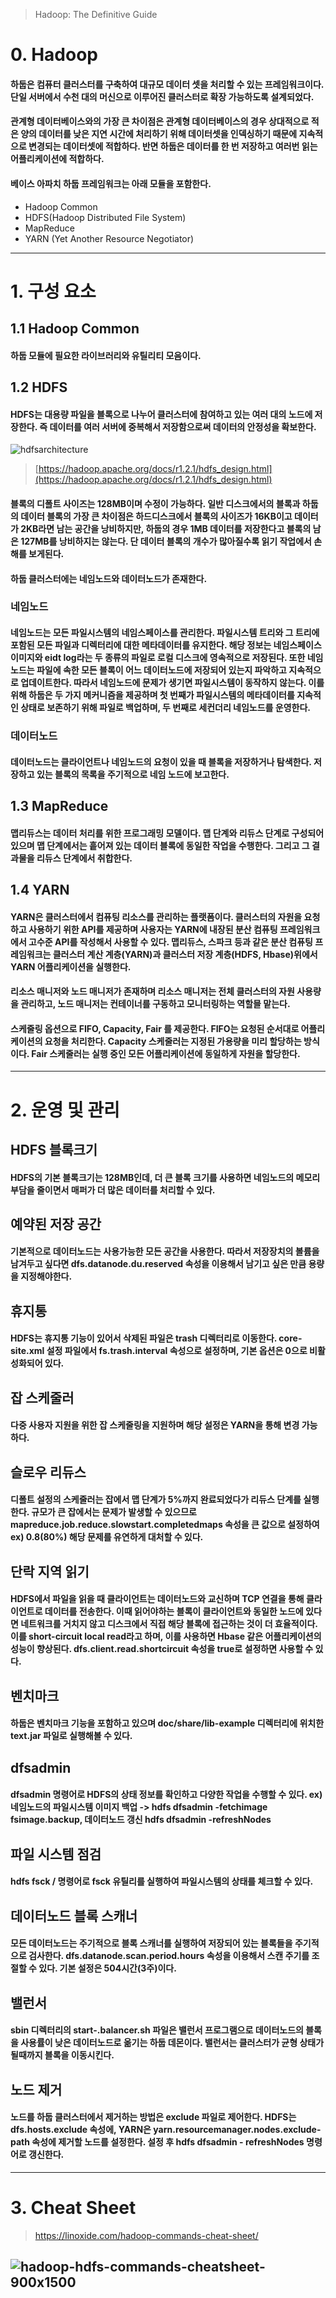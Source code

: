 > Hadoop: The Definitive Guide
# 0. Hadoop
#### 하둡은 컴퓨터 클러스터를 구축하여 대규모 데이터 셋을 처리할 수 있는 프레임워크이다. 단일 서버에서 수천 대의 머신으로 이루어진 클러스터로 확장 가능하도록 설계되었다.
#### 관계형 데이터베이스와의 가장 큰 차이점은 관계형 데이터베이스의 경우 상대적으로 적은 양의 데이터를 낮은 지연 시간에 처리하기 위해 데이터셋을 인덱싱하기 때문에 지속적으로 변경되는 데이터셋에 적합하다. 반면 하둡은 데이터를 한 번 저장하고 여러번 읽는 어플리케이션에 적합하다.


#### 베이스 아파치 하둡 프레임워크는 아래 모듈을 포함한다.
- Hadoop Common
- HDFS(Hadoop Distributed File System)
- MapReduce
- YARN (Yet Another Resource Negotiator)
---
# 1. 구성 요소
## 1.1 Hadoop Common
#### 하둡 모듈에 필요한 라이브러리와 유틸리티 모음이다.

## 1.2 HDFS
#### HDFS는 대용량 파일을 블록으로 나누어 클러스터에 참여하고 있는 여러 대의 노드에 저장한다. 즉 데이터를 여러 서버에 중복해서 저장함으로써 데이터의 안정성을 확보한다. 
![hdfsarchitecture](https://user-images.githubusercontent.com/54028026/128013505-02101d5b-a460-4e21-903e-152b68efb257.gif)
> [https://hadoop.apache.org/docs/r1.2.1/hdfs_design.html](https://hadoop.apache.org/docs/r1.2.1/hdfs_design.html)

#### 블록의 디폴트 사이즈는 128MB이며 수정이 가능하다. 일반 디스크에서의 블록과 하둡의 데이터 블록의 가장 큰 차이점은 하드디스크에서 블록의 사이즈가 16KB이고 데이터가 2KB라면 남는 공간을 낭비하지만, 하둡의 경우 1MB 데이터를 저장한다고 블록의 남은 127MB를 낭비하지는 않는다. 단 데이터 블록의 개수가 많아질수록 읽기 작업에서 손해를 보게된다.

#### 하둡 클러스터에는 네임노드와 데이터노드가 존재한다. 
### 네임노드 
#### 네임노드는 모든 파일시스템의 네임스페이스를 관리한다. 파일시스템 트리와 그 트리에 포함된 모든 파일과 디렉터리에 대한 메타데이터를 유지한다. 해당 정보는 네임스페이스 이미지와 eidt log라는 두 종류의 파일로 로컬 디스크에 영속적으로 저장된다. 또한 네임노드는 파일에 속한 모든 블록이 어느 데이터노드에 저장되어 있는지 파악하고 지속적으로 업데이트한다. 따라서 네임노드에 문제가 생기면 파일시스템이 동작하지 않는다. 이를 위해 하둡은 두 가지 메커니즘을 제공하며 첫 번째가 파일시스템의 메타데이터를 지속적인 상태로 보존하기 위해 파일로 백업하며, 두 번째로 세컨더리 네임노드를 운영한다.

### 데이터노드
#### 데이터노드는 클라이언트나 네임노드의 요청이 있을 때 블록을 저장하거나 탐색한다. 저장하고 있는 블록의 목록을 주기적으로 네임 노드에 보고한다.

## 1.3 MapReduce
#### 맵리듀스는 데이터 처리를 위한 프로그래밍 모델이다. 맵 단계와 리듀스 단계로 구성되어 있으며 맵 단계에서는 흩어져 있는 데이터 블록에 동일한 작업을 수행한다. 그리고 그 결과물을 리듀스 단계에서 취합한다. 

## 1.4 YARN
#### YARN은 클러스터에서 컴퓨팅 리소스를 관리하는 플랫폼이다. 클러스터의 자원을 요청하고 사용하기 위한 API를 제공하며 사용자는 YARN에 내장된 분산 컴퓨팅 프레임워크에서 고수준 API를 작성해서 사용할 수 있다. 맵리듀스, 스파크 등과 같은 분산 컴퓨팅 프레임워크는 클러스터 계산 계층(YARN)과 클러스터 저장 계층(HDFS, Hbase)위에서 YARN 어플리케이션을 실행한다.
#### 리소스 매니저와 노드 매니저가 존재하며 리소스 매니저는 전체 클러스터의 자원 사용량을 관리하고, 노드 매니저는 컨테이너를 구동하고 모니터링하는 역할믈 맡는다.
#### 스케줄링 옵션으로 FIFO, Capacity, Fair 를 제공한다. FIFO는 요청된 순서대로 어플리케이션의 요청을 처리한다. Capacity 스케줄러는 지정된 가용량을 미리 할당하는 방식이다. Fair 스케줄러는 실행 중인 모든 어플리케이션에 동일하게 자원을 할당한다. 
---
# 2. 운영 및 관리
## HDFS 블록크기
#### HDFS의 기본 블록크기는 128MB인데, 더 큰 블록 크기를 사용하면 네임노드의 메모리 부담을 줄이면서 매퍼가 더 많은 데이터를 처리할 수 있다. 

## 예약된 저장 공간
#### 기본적으로 데이터노드는 사용가능한 모든 공간을 사용한다. 따라서 저장장치의 볼륨을 남겨두고 싶다면 dfs.datanode.du.reserved 속성을 이용해서 남기고 싶은 만큼 용량을 지정해야한다.

## 휴지통
#### HDFS는 휴지통 기능이 있어서 삭제된 파일은 trash 디렉터리로 이동한다. core-site.xml 설정 파일에서 fs.trash.interval 속성으로 설정하며, 기본 옵션은 0으로 비활성화되어 있다.

## 잡 스케줄러
#### 다중 사용자 지원을 위한 잡 스케줄링을 지원하며 해당 설정은 YARN을 통해 변경 가능하다.

## 슬로우 리듀스
#### 디폴트 설정의 스케줄러는 잡에서 맵 단계가 5%까지 완료되었다가 리듀스 단계를 실행한다. 규모가 큰 잡에서는 문제가 발생할 수 있으므로 mapreduce.job.reduce.slowstart.completedmaps 속성을 큰 값으로 설정하여 ex) 0.8(80%) 해당 문제를 유연하게 대처할 수 있다.

## 단락 지역 읽기
#### HDFS에서 파일을 읽을 때 클라이언트는 데이터노드와 교신하며 TCP 연결을 통해 클라이언트로 데이터를 전송한다. 이때 읽어야하는 블록이 클라이언트와 동일한 노드에 있다면 네트워크를 거치지 않고 디스크에서 직접 해당 블록에 접근하는 것이 더 효율적이다. 이를 short-circuit local read라고 하며, 이를 사용하면 Hbase 같은 어플리케이션의 성능이 향상된다. dfs.client.read.shortcircuit 속성을 true로 설정하면 사용할 수 있다.

## 벤치마크
#### 하둡은 벤치마크 기능을 포함하고 있으며 doc/share/lib-example 디렉터리에 위치한 text.jar 파일로 실행해볼 수 있다.

## dfsadmin
#### dfsadmin 명령어로 HDFS의 상태 정보를 확인하고 다양한 작업을 수행할 수 있다. ex) 네임노드의 파일시스템 이미지 백업 -> hdfs dfsadmin -fetchimage fsimage.backup, 데이터노드 갱신 hdfs dfsadmin -refreshNodes

## 파일 시스템 점검
#### hdfs fsck / 명령어로 fsck 유틸리를 실행하여 파일시스템의 상태를 체크할 수 있다. 

## 데이터노드 블록 스캐너
#### 모든 데이터노드는 주기적으로 블록 스캐너를 실행하여 저장되어 있는 블록들을 주기적으로 검사한다. dfs.datanode.scan.period.hours 속성을 이용해서 스캔 주기를 조절할 수 있다. 기본 설정은 504시간(3주)이다. 

## 밸런서
#### sbin 디렉터리의 start-.balancer.sh 파일은 밸런서 프로그램으로 데이터노드의 블록을 사용률이 낮은 데이터노드로 옮기는 하둡 데몬이다. 밸런서는 클러스터가 균형 상태가 될때까지 블록을 이동시킨다. 

## 노드 제거
#### 노드를 하둡 클러스터에서 제거하는 방법은 exclude 파일로 제어한다. HDFS는 dfs.hosts.exclude 속성에, YARN은 yarn.resourcemanager.nodes.exclude-path 속성에 제거할 노드를 설정한다. 설정 후 hdfs dfsadmin - refreshNodes 명령어로 갱신한다. 
---
# 3. Cheat Sheet
> https://linoxide.com/hadoop-commands-cheat-sheet/

![hadoop-hdfs-commands-cheatsheet-900x1500](https://user-images.githubusercontent.com/54028026/128471863-0f86f889-b75e-4801-9c8a-a0a8e24fb2a0.png)
---
